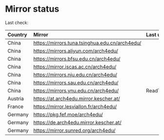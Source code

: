 <script src="./time.js"></script>
# Mirror status
Last check: <script type="text/javascript">localize(1693995523.283638);</script>

|Country|Mirror|Last update|
|:------|:-----|:----------|
|China|https://mirrors.tuna.tsinghua.edu.cn/arch4edu/|<script type="text/javascript">localize(1693981809);</script>|
|China|https://mirrors.aliyun.com/arch4edu/|<script type="text/javascript">localize(1693895692);</script>|
|China|https://mirrors.bfsu.edu.cn/arch4edu/|<script type="text/javascript">localize(1693938657);</script>|
|China|https://mirror.iscas.ac.cn/arch4edu/|<script type="text/javascript">localize(1693938657);</script>|
|China|https://mirrors.nju.edu.cn/arch4edu/|<script type="text/javascript">localize(1693938657);</script>|
|China|https://mirrors.sau.edu.cn/arch4edu/|<script type="text/javascript">localize(1693981809);</script>|
|China|https://mirrors.ynu.edu.cn/arch4edu/|ReadTimeout|
|Austria|https://at.arch4edu.mirror.kescher.at/|<script type="text/javascript">localize(1693981809);</script>|
|France|https://mirror.lesviallon.fr/arch4edu/|<script type="text/javascript">localize(1693938657);</script>|
|Germany|https://pkg.fef.moe/arch4edu/|<script type="text/javascript">localize(1693981809);</script>|
|Germany|https://de.arch4edu.mirror.kescher.at/|<script type="text/javascript">localize(1693981809);</script>|
|Germany|https://mirror.sunred.org/arch4edu/|<script type="text/javascript">localize(1693981809);</script>|

<script src="./tablefilter/tablefilter.js"></script>
<script src="./table.js"></script>